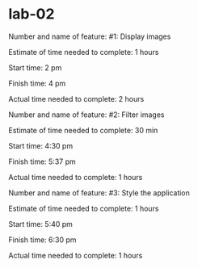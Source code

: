 # lab-02


Number and name of feature:  #1: Display images 

Estimate of time needed to complete: 1 hours

Start time: 2 pm

Finish time: 4 pm

Actual time needed to complete: 2 hours




Number and name of feature:  #2: Filter images

Estimate of time needed to complete: 30 min

Start time: 4:30 pm

Finish time: 5:37 pm

Actual time needed to complete: 1 hours




Number and name of feature:  #3: Style the application

Estimate of time needed to complete: 1 hours

Start time: 5:40 pm

Finish time: 6:30 pm

Actual time needed to complete: 1 hours
